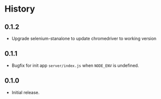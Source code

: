 History
=======

## 0.1.2

* Upgrade selenium-stanalone to update chromedriver to working version

## 0.1.1

* Bugfix for init app `server/index.js` when `NODE_ENV` is undefined.

## 0.1.0

* Initial release.
